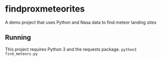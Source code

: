 # findproxmeteorites
A demo project that uses Python and Nasa data to find meteor landing sites

## Running
This project requires Python 3 and the requests package.
`python3 find_meteors.py`